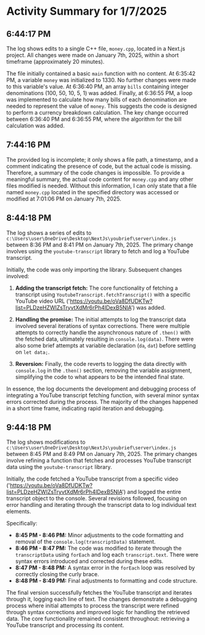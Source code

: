 # Activity Summary for 1/7/2025

## 6:44:17 PM
The log shows edits to a single C++ file, `money.cpp`, located in a Next.js project.  All changes were made on January 7th, 2025, within a short timeframe (approximately 20 minutes).

The file initially contained a basic `main` function with no content.  At 6:35:42 PM, a variable `money` was initialized to 1330.  No further changes were made to this variable's value.  At 6:36:40 PM, an array `bills` containing integer denominations (100, 50, 10, 5, 1) was added. Finally, at 6:36:55 PM, a loop was implemented to calculate how many bills of each denomination are needed to represent the value of `money`. This suggests the code is designed to perform a currency breakdown calculation.  The key change occurred between 6:36:40 PM and 6:36:55 PM, where the algorithm for the bill calculation was added.


## 7:44:16 PM
The provided log is incomplete; it only shows a file path, a timestamp, and a comment indicating the presence of code, but the actual code is missing.  Therefore, a summary of the code changes is impossible.  To provide a meaningful summary, the actual code content for `money.cpp` and any other files modified is needed.  Without this information, I can only state that a file named `money.cpp` located in the specified directory was accessed or modified at 7:01:06 PM on January 7th, 2025.


## 8:44:18 PM
The log shows a series of edits to `c:\Users\user\OneDrive\Desktop\NextJs\youbrief\server\index.js` between 8:36 PM and 8:41 PM on January 7th, 2025.  The primary change involves using the `youtube-transcript` library to fetch and log a YouTube transcript.

Initially, the code was only importing the library.  Subsequent changes involved:

1. **Adding the transcript fetch:** The core functionality of fetching a transcript using `YoutubeTranscript.fetchTranscript()` with a specific YouTube video URL ('https://youtu.be/oVa8DfUDKTw?list=PLDzeHZWIZsTryvtXdMr6rPh4IDexB5NIA') was added.

2. **Handling the promise:** The initial attempts to log the transcript data involved several iterations of syntax corrections. There were multiple attempts to correctly handle the asynchronous nature of `.then()`  with the fetched data, ultimately resulting in `console.log(data)`.  There were also some brief attempts at variable declaration (`da`, `dat`) before settling on `let data;`.

3. **Reversion:** Finally, the code reverts to logging the data directly with `console.log` in the `.then()` section, removing the variable assignment, simplifying the code to what appears to be the intended final state.

In essence, the log documents the development and debugging process of integrating a YouTube transcript fetching function, with several minor syntax errors corrected during the process.  The majority of the changes happened in a short time frame, indicating rapid iteration and debugging.


## 9:44:18 PM
The log shows modifications to `c:\Users\user\OneDrive\Desktop\NextJs\youbrief\server\index.js` between 8:45 PM and 8:49 PM on January 7th, 2025.  The primary changes involve refining a function that fetches and processes YouTube transcript data using the `youtube-transcript` library.

Initially, the code fetched a YouTube transcript from a specific video ('https://youtu.be/oVa8DfUDKTw?list=PLDzeHZWIZsTryvtXdMr6rPh4IDexB5NIA') and logged the entire transcript object to the console.  Several revisions followed, focusing on error handling and iterating through the transcript data to log individual text elements.

Specifically:

* **8:45 PM - 8:46 PM:** Minor adjustments to the code formatting and removal of the `console.log(transcriptData)` statement.
* **8:46 PM - 8:47 PM:**  The code was modified to iterate through the `transcriptData` using `forEach` and log each `transcript.text`.  There were syntax errors introduced and corrected during these edits.
* **8:47 PM - 8:48 PM:**  A syntax error in the `forEach` loop was resolved by correctly closing the curly brace.
* **8:48 PM - 8:49 PM:**  Final adjustments to formatting and code structure.

The final version successfully fetches the YouTube transcript and iterates through it, logging each line of text.  The changes demonstrate a debugging process where initial attempts to process the transcript were refined through syntax corrections and improved logic for handling the retrieved data.  The core functionality remained consistent throughout: retrieving a YouTube transcript and processing its content.
